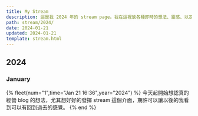 ```yaml
---
title: My Stream
description: 這是我 2024 年的 stream page。我在這裡放各種即時的想法、靈感、以及看到的、讀到的內容。
path: stream/2024/
date: 2024-01-21
updated: 2024-01-21
template: stream.html
---
```


## 2024

### January

{% fleet(num="1",time="Jan 21 16:36",year="2024") %}
今天起開始想認真的經營 blog 的想法，尤其想好好的發揮 stream 這個介面，期許可以讓以後的我看到可以有回到過去的感覺。
{% end %}
